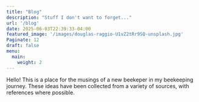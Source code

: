 ```yaml
---
title: "Blog"
description: "Stuff I don't want to forget..."
url: '/blog'
date: 2025-06-03T22:39:33-04:00
featured_image: '/images/douglas-raggio-U1vZ2tRr9SQ-unsplash.jpg'
Paginate: 12    
draft: false
menu:
  main:
    weight: 2
---
```


Hello!  This is a place for the musings of a new beekeper in my beekeeping journey.  These ideas have been collected from a variety of sources, with references where possible. 